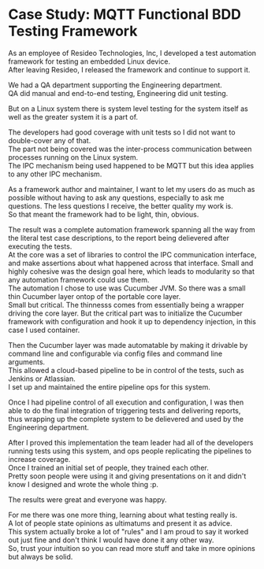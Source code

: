 # Case Study: MQTT Functional BDD Testing Framework  

As an employee of Resideo Technologies, Inc, I developed a test automation framework for testing an embedded Linux device.  
After leaving Resideo, I released the framework and continue to support it.  
  
We had a QA department supporting the Engineering department.  
QA did manual and end-to-end testing, Engineering did unit testing.  
  
But on a Linux system there is system level testing for the system itself as well as the greater system it is a part of.  

The developers had good coverage with unit tests so I did not want to double-cover any of that.  
The part not being covered was the inter-process communication between processes running on the Linux system.  
The IPC mechanism being used happened to be MQTT but this idea applies to any other IPC mechanism.  
  
As a framework author and maintainer, I want to let my users do as much as possible without having
to ask any questions, especially to ask me questions.  The less questions I receive, the better quality my work is.  
So that meant the framework had to be light, thin, obvious.  
  
The result was a complete automation framework spanning all the way from the literal test case descriptions,
to the report being delievered after executing the tests.  
At the core was a set of libraries to control the IPC communication interface, and make assertions about what happened
across that interface.  Small and highly cohesive was the design goal here, which leads to modularity so that any automation framework could use them.  
The automation I chose to use was Cucumber JVM.  So there was a small thin Cucumber layer ontop of the portable core layer.  
Small but critical.  The thinnesss comes from essentially being a wrapper driving the core layer.  But the critical part was to initialize the Cucumber framework with configuration and hook it up to dependency injection, in this case I used container.  

Then the Cucumber layer was made automatable by making it drivable by command line and configurable via config files and command line arguments.  
This allowed a cloud-based pipeline to be in control of the tests, such as Jenkins or Atlassian.  
I set up and maintained the entire pipeline ops for this system.
  
Once I had pipeline control of all execution and configuration, I was then able to do the final integration of
triggering tests and delivering reports, thus wrapping up the complete system to be delievered and used by
the Engineering department.  
  
After I proved this implementation the team leader had all of the developers running tests using this system, 
and ops people replicating the pipelines to increase coverage.  
Once I trained an initial set of people, they trained each other.  
Pretty soon people were using it and giving presentations on it and didn't know I designed and wrote the whole thing :p.

The results were great and everyone was happy.  
  
For me there was one more thing, learning about what testing really is.  
A lot of people state opinions as ultimatums and present it as advice.  
This system actually broke a lot of "rules" and I am proud to say it worked out just fine 
and don't think I would have done it any other way.  
So, trust your intuition so you can read more stuff and take in more opinions but always be solid.


